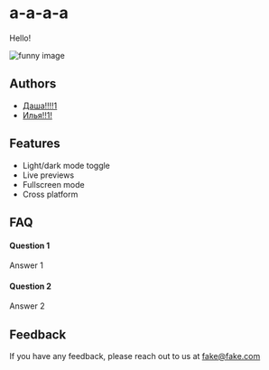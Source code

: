 
# a-a-a-a

Hello!

![funny image](https://cdn.discordapp.com/emojis/1300188343287549952.webp?size=128&quality=lossless)

## Authors

- [Даша!!!!1](https://github.com/barinovadn)
- [Илья!!1!](https://github.com/JustKesha)


## Features

- Light/dark mode toggle
- Live previews
- Fullscreen mode
- Cross platform


## FAQ

#### Question 1

Answer 1

#### Question 2

Answer 2


## Feedback

If you have any feedback, please reach out to us at fake@fake.com

